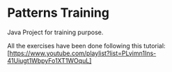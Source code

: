 # Patterns Training
Java Project for training purpose.

All the exercises have been done following this tutorial: [https://www.youtube.com/playlist?list=PLvimn1Ins-41Uiugt1WbpyFo1XT1WOquL]
